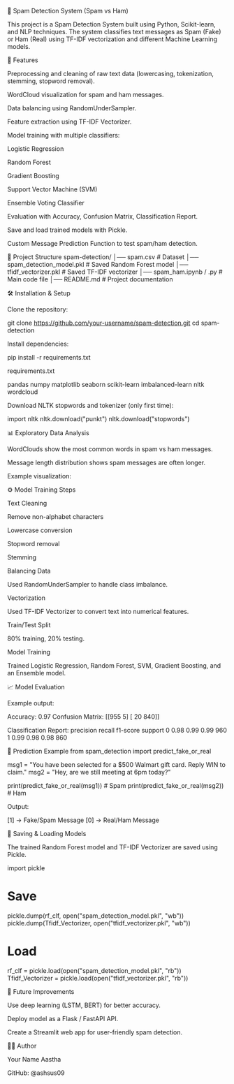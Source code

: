 📩 Spam Detection System (Spam vs Ham)

This project is a Spam Detection System built using Python, Scikit-learn, and NLP techniques. The system classifies text messages as Spam (Fake) or Ham (Real) using TF-IDF vectorization and different Machine Learning models.

🚀 Features

Preprocessing and cleaning of raw text data (lowercasing, tokenization, stemming, stopword removal).

WordCloud visualization for spam and ham messages.

Data balancing using RandomUnderSampler.

Feature extraction using TF-IDF Vectorizer.

Model training with multiple classifiers:

Logistic Regression

Random Forest

Gradient Boosting

Support Vector Machine (SVM)

Ensemble Voting Classifier

Evaluation with Accuracy, Confusion Matrix, Classification Report.

Save and load trained models with Pickle.

Custom Message Prediction Function to test spam/ham detection.

📂 Project Structure
spam-detection/
│── spam.csv                     # Dataset
│── spam_detection_model.pkl     # Saved Random Forest model
│── tfidf_vectorizer.pkl         # Saved TF-IDF vectorizer
│── spam_ham.ipynb / .py         # Main code file
│── README.md                    # Project documentation

🛠 Installation & Setup

Clone the repository:

git clone https://github.com/your-username/spam-detection.git
cd spam-detection


Install dependencies:

pip install -r requirements.txt


requirements.txt

pandas
numpy
matplotlib
seaborn
scikit-learn
imbalanced-learn
nltk
wordcloud


Download NLTK stopwords and tokenizer (only first time):

import nltk
nltk.download("punkt")
nltk.download("stopwords")

📊 Exploratory Data Analysis

WordClouds show the most common words in spam vs ham messages.

Message length distribution shows spam messages are often longer.

Example visualization:

⚙️ Model Training Steps

Text Cleaning

Remove non-alphabet characters

Lowercase conversion

Stopword removal

Stemming

Balancing Data

Used RandomUnderSampler to handle class imbalance.

Vectorization

Used TF-IDF Vectorizer to convert text into numerical features.

Train/Test Split

80% training, 20% testing.

Model Training

Trained Logistic Regression, Random Forest, SVM, Gradient Boosting, and an Ensemble model.

📈 Model Evaluation

Example output:

Accuracy: 0.97
Confusion Matrix:
 [[955    5]
  [ 20  840]]

Classification Report:
               precision    recall  f1-score   support
           0       0.98      0.99      0.99       960
           1       0.99      0.98      0.98       860

🔮 Prediction Example
from spam_detection import predict_fake_or_real

msg1 = "You have been selected for a $500 Walmart gift card. Reply WIN to claim."
msg2 = "Hey, are we still meeting at 6pm today?"

print(predict_fake_or_real(msg1))  # Spam
print(predict_fake_or_real(msg2))  # Ham


Output:

[1]  → Fake/Spam Message
[0]  → Real/Ham Message

💾 Saving & Loading Models

The trained Random Forest model and TF-IDF Vectorizer are saved using Pickle.

import pickle

# Save
pickle.dump(rf_clf, open("spam_detection_model.pkl", "wb"))
pickle.dump(Tfidf_Vectorizer, open("tfidf_vectorizer.pkl", "wb"))

# Load
rf_clf = pickle.load(open("spam_detection_model.pkl", "rb"))
Tfidf_Vectorizer = pickle.load(open("tfidf_vectorizer.pkl", "rb"))

📌 Future Improvements

Use deep learning (LSTM, BERT) for better accuracy.

Deploy model as a Flask / FastAPI API.

Create a Streamlit web app for user-friendly spam detection.

👨‍💻 Author

Your Name Aastha

GitHub: @ashsus09
